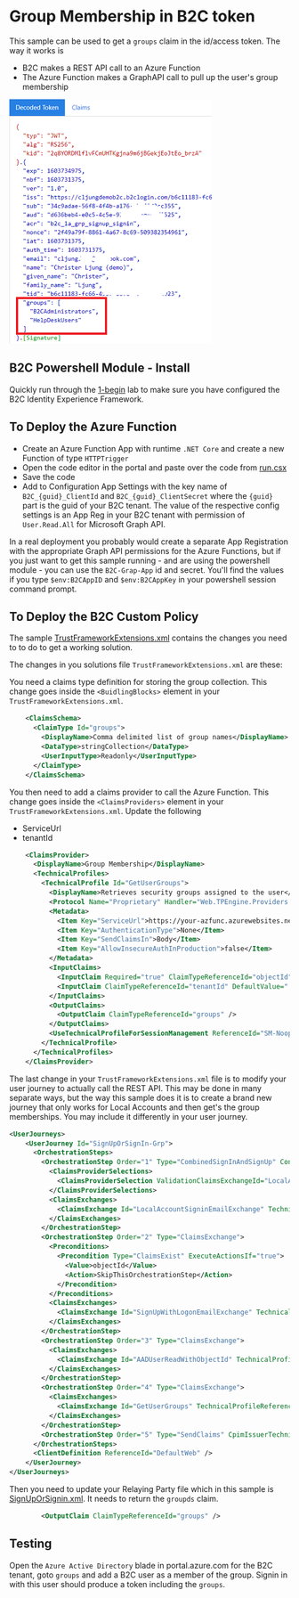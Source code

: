 # Group Membership in B2C token

This sample can be used to get a `groups` claim in the id/access token. The way it works is

- B2C makes a REST API call to an Azure Function
- The Azure Function makes a GraphAPI call to pull up the user's group membership

![JWT token with Group claims](/media/jwt-token-with-group-claim.png)

## B2C Powershell Module - Install
Quickly run through the [1-begin](./1-begin) lab to make sure you have configured the B2C Identity Experience Framework.

## To Deploy the Azure Function

- Create an Azure Function App with runtime `.NET Core` and create a new Function of type `HTTPTrigger`
- Open the code editor in the portal and paste over the code from [run.csx](./source-code/run.csx)
- Save the code
- Add to Configuration App Settings with the key name of `B2C_{guid}_ClientId` and `B2C_{guid}_ClientSecret` where the `{guid}` part is the guid of your B2C tenant. The value of the respective config settings is an App Reg in your B2C tenant with permission of `User.Read.All` for Microsoft Graph API.

In a real deployment you probably would create a separate App Registration with the appropriate Graph API permissions for the Azure Functions, but if you just want to get this sample running - and are using the powershell module - you can use the `B2C-Grap-App` id and secret. You'll find the values if you type `$env:B2CAppID` and `$env:B2CAppKey` in your powershell session command prompt. 

## To Deploy the B2C Custom Policy

The sample [TrustFrameworkExtensions.xml](./policies/TrustFrameworkExtensions.xml) contains the changes you need to to do to get a working solution.

The changes in you solutions file `TrustFrameworkExtensions.xml` are these:

You need a claims type definition for storing the group collection. This change goes inside the `<BuidlingBlocks>` element in your `TrustFrameworkExtensions.xml`.

```xml
    <ClaimsSchema>
      <ClaimType Id="groups">
        <DisplayName>Comma delimited list of group names</DisplayName>
        <DataType>stringCollection</DataType>
        <UserInputType>Readonly</UserInputType>
      </ClaimType>
    </ClaimsSchema>
```

You then need to add a claims provider to call the Azure Function. This change goes inside the `<ClaimsProviders>` element in your `TrustFrameworkExtensions.xml`. Update the following
- ServiceUrl
- tenantId <InputClaim>

```xml
    <ClaimsProvider>
      <DisplayName>Group Membership</DisplayName>
      <TechnicalProfiles>
        <TechnicalProfile Id="GetUserGroups">
          <DisplayName>Retrieves security groups assigned to the user</DisplayName>
          <Protocol Name="Proprietary" Handler="Web.TPEngine.Providers.RestfulProvider, Web.TPEngine, Version=1.0.0.0, Culture=neutral, PublicKeyToken=null" />
          <Metadata>
            <Item Key="ServiceUrl">https://your-azfunc.azurewebsites.net/api/GetGroupMembershipMSGraph?code=...</Item>
            <Item Key="AuthenticationType">None</Item>
            <Item Key="SendClaimsIn">Body</Item>
            <Item Key="AllowInsecureAuthInProduction">false</Item>
          </Metadata>
          <InputClaims>
            <InputClaim Required="true" ClaimTypeReferenceId="objectId" />
            <InputClaim ClaimTypeReferenceId="tenantId" DefaultValue="...your tenandid guid ..."/>
          </InputClaims>
          <OutputClaims>
            <OutputClaim ClaimTypeReferenceId="groups" />
          </OutputClaims>
          <UseTechnicalProfileForSessionManagement ReferenceId="SM-Noop" />
        </TechnicalProfile>
      </TechnicalProfiles>
    </ClaimsProvider>
```

The last change in your `TrustFrameworkExtensions.xml` file is to modify your user journey to actually call the REST API. This may be done in many separate ways, but the way this sample does it is to create a brand new journey that only works for Local Accounts and then get's the group memberships. You may include it differently in your user journey.

```xml
<UserJourneys>
    <UserJourney Id="SignUpOrSignIn-Grp">
      <OrchestrationSteps>
        <OrchestrationStep Order="1" Type="CombinedSignInAndSignUp" ContentDefinitionReferenceId="api.signuporsignin">
          <ClaimsProviderSelections>
            <ClaimsProviderSelection ValidationClaimsExchangeId="LocalAccountSigninEmailExchange" />
          </ClaimsProviderSelections>
          <ClaimsExchanges>
            <ClaimsExchange Id="LocalAccountSigninEmailExchange" TechnicalProfileReferenceId="SelfAsserted-LocalAccountSignin-Email" />
          </ClaimsExchanges>
        </OrchestrationStep>
        <OrchestrationStep Order="2" Type="ClaimsExchange">
          <Preconditions>
            <Precondition Type="ClaimsExist" ExecuteActionsIf="true">
              <Value>objectId</Value>
              <Action>SkipThisOrchestrationStep</Action>
            </Precondition>
          </Preconditions>
          <ClaimsExchanges>
            <ClaimsExchange Id="SignUpWithLogonEmailExchange" TechnicalProfileReferenceId="LocalAccountSignUpWithLogonEmail" />
          </ClaimsExchanges>
        </OrchestrationStep>
        <OrchestrationStep Order="3" Type="ClaimsExchange">
          <ClaimsExchanges>
            <ClaimsExchange Id="AADUserReadWithObjectId" TechnicalProfileReferenceId="AAD-UserReadUsingObjectId" />
          </ClaimsExchanges>
        </OrchestrationStep>
        <OrchestrationStep Order="4" Type="ClaimsExchange">
          <ClaimsExchanges>
            <ClaimsExchange Id="GetUserGroups" TechnicalProfileReferenceId="GetUserGroups" />
          </ClaimsExchanges>
        </OrchestrationStep>        
        <OrchestrationStep Order="5" Type="SendClaims" CpimIssuerTechnicalProfileReferenceId="JwtIssuer" />    
      </OrchestrationSteps>
      <ClientDefinition ReferenceId="DefaultWeb" />
    </UserJourney>
</UserJourneys>
```

Then you need to update your Relaying Party file which in this sample is [SignUpOrSignin.xml](./policies/SignUpOrSignin.xml). It needs to return the `groupds` claim.

```xml
        <OutputClaim ClaimTypeReferenceId="groups" />
```

## Testing

Open the `Azure Active Directory` blade in portal.azure.com for the B2C tenant, goto `groups` and add a B2C user as a member of the group. Signin in with this user should produce a token including the `groups`. 